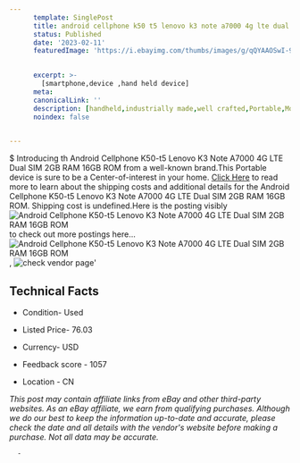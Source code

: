 ```yaml
---
      template: SinglePost
      title: android cellphone k50 t5 lenovo k3 note a7000 4g lte dual sim 2gb ram 16gb rom
      status: Published
      date: '2023-02-11'
      featuredImage: 'https://i.ebayimg.com/thumbs/images/g/qQYAAOSwI-9iOY9c/s-l225.jpg'
       

      excerpt: >-
        [smartphone,device ,hand held device]
      meta:
      canonicalLink: ''
      description: [handheld,industrially made,well crafted,Portable,Mobile,Compact,Convenient,Lightweight,Maneuverable,Man-portable,Miniature,Carriable,Hand-held,Light,Holdable,Transportable,Mobile device,Pocket-sized,On-the-go,Wireless,Cordless,Compact size,Convenient size, smartphone,device ,hand held device]
      noindex: false
      

---
```

$
      Introducing th Android Cellphone K50-t5 Lenovo K3 Note A7000 4G LTE Dual SIM 2GB RAM 16GB ROM from a well-known brand.This Portable device  is sure to be a Center-of-interest in your home. [Click Here](https://www.ebay.com/itm/144473640253?hash=item21a34ccd3d%3Ag%3AqQYAAOSwI-9iOY9c&mkevt=1&mkcid=1&mkrid=711-53200-19255-0&campid=%253CePNCampaignId%253E&customid=%253CreferenceId%253E&toolid=10049) to read more to learn about the shipping costs and additional details for the Android Cellphone K50-t5 Lenovo K3 Note A7000 4G LTE Dual SIM 2GB RAM 16GB ROM. Shipping cost is undefined.Here is the posting visibly ![Android Cellphone K50-t5 Lenovo K3 Note A7000 4G LTE Dual SIM 2GB RAM 16GB ROM](https://i.ebayimg.com/thumbs/images/g/qQYAAOSwI-9iOY9c/s-l225.jpg) to check out more postings here... ![Android Cellphone K50-t5 Lenovo K3 Note A7000 4G LTE Dual SIM 2GB RAM 16GB ROM](https://i.ebayimg.com/images/g/qQYAAOSwI-9iOY9c/s-l960.jpg), ![check vendor page](https://origin-galleryplus.ebayimg.com/ws/web/144473640253_2_0_1/225x225.jpg,https://origin-galleryplus.ebayimg.com/ws/web/144473640253_3_0_1/225x225.jpg,https://origin-galleryplus.ebayimg.com/ws/web/144473640253_4_0_1/225x225.jpg,https://origin-galleryplus.ebayimg.com/ws/web/144473640253_5_0_1/225x225.jpg,https://origin-galleryplus.ebayimg.com/ws/web/144473640253_6_0_1/225x225.jpg)'

      

 ## Technical Facts 



     
      

 - Condition- Used 


      

 - Listed Price- 76.03 


      

 - Currency- USD 


      

 - Feedback score - 1057 


      

 - Location - CN 


      
      

 *_This post may contain affiliate links from eBay and other third-party websites. As an eBay affiliate, we earn from qualifying purchases. Although we do our best to keep the information up-to-date and accurate, please check the date and all details with the vendor's website before making a purchase. Not all data may be accurate._*




      -
